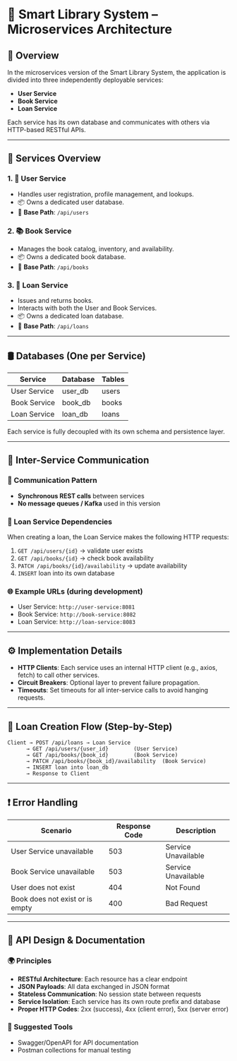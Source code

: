 # 🧩 Smart Library System – Microservices Architecture

## 📖 Overview
In the microservices version of the Smart Library System, the application is divided into three independently deployable services:

- **User Service**
- **Book Service**
- **Loan Service**

Each service has its own database and communicates with others via HTTP-based RESTful APIs.

---

## 🧱 Services Overview

### 1. 👤 User Service
- Handles user registration, profile management, and lookups.
- 📦 Owns a dedicated user database.
- 🚪 **Base Path**: `/api/users`

### 2. 📚 Book Service
- Manages the book catalog, inventory, and availability.
- 📦 Owns a dedicated book database.
- 🚪 **Base Path**: `/api/books`

### 3. 🔄 Loan Service
- Issues and returns books.
- Interacts with both the User and Book Services.
- 📦 Owns a dedicated loan database.
- 🚪 **Base Path**: `/api/loans`

---

## 🛢️ Databases (One per Service)

| Service       | Database   | Tables  |
|---------------|------------|---------|
| User Service  | user_db    | users   |
| Book Service  | book_db    | books   |
| Loan Service  | loan_db    | loans   |

Each service is fully decoupled with its own schema and persistence layer.

---

## 🔗 Inter-Service Communication

### 🔄 Communication Pattern
- **Synchronous REST calls** between services
- **No message queues / Kafka** used in this version

### 💬 Loan Service Dependencies
When creating a loan, the Loan Service makes the following HTTP requests:

1. `GET /api/users/{id}` → validate user exists
2. `GET /api/books/{id}` → check book availability
3. `PATCH /api/books/{id}/availability` → update availability
4. `INSERT` loan into its own database

### 🌐 Example URLs (during development)
- User Service: `http://user-service:8081`
- Book Service: `http://book-service:8082`
- Loan Service: `http://loan-service:8083`

---

## ⚙️ Implementation Details

- **HTTP Clients**: Each service uses an internal HTTP client (e.g., axios, fetch) to call other services.
- **Circuit Breakers**: Optional layer to prevent failure propagation.
- **Timeouts**: Set timeouts for all inter-service calls to avoid hanging requests.

---

## 🚦 Loan Creation Flow (Step-by-Step)

```
Client → POST /api/loans → Loan Service
      → GET /api/users/{user_id}        (User Service)
      → GET /api/books/{book_id}        (Book Service)
      → PATCH /api/books/{book_id}/availability  (Book Service)
      → INSERT loan into loan_db
      → Response to Client
```

---

## ❗ Error Handling

| Scenario                         | Response Code | Description                     |
|----------------------------------|----------------|---------------------------------|
| User Service unavailable         | 503            | Service Unavailable              |
| Book Service unavailable         | 503            | Service Unavailable              |
| User does not exist              | 404            | Not Found                        |
| Book does not exist or is empty | 400            | Bad Request                      |

---

## 🧪 API Design & Documentation

### 🌍 Principles
- **RESTful Architecture**: Each resource has a clear endpoint
- **JSON Payloads**: All data exchanged in JSON format
- **Stateless Communication**: No session state between requests
- **Service Isolation**: Each service has its own route prefix and database
- **Proper HTTP Codes**: 2xx (success), 4xx (client error), 5xx (server error)

### 📑 Suggested Tools
- Swagger/OpenAPI for API documentation
- Postman collections for manual testing
